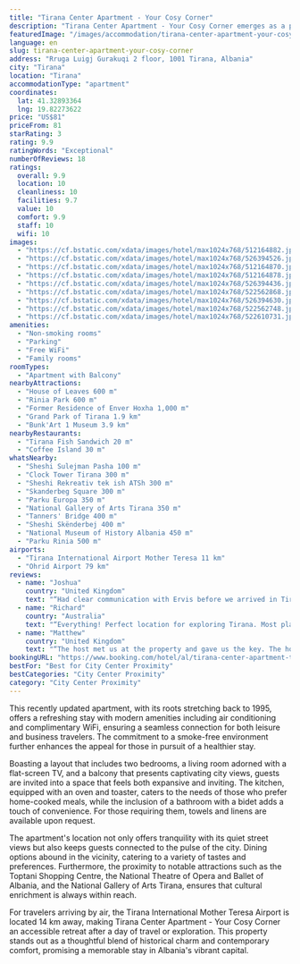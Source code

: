 ```yaml
---
title: "Tirana Center Apartment - Your Cosy Corner"
description: "Tirana Center Apartment - Your Cosy Corner emerges as a prime choice for travelers seeking the perfect blend of comfort and convenience in the heart of Tirana."
featuredImage: "/images/accommodation/tirana-center-apartment-your-cosy-corner-512164882.jpg"
language: en
slug: tirana-center-apartment-your-cosy-corner
address: "Rruga Luigj Gurakuqi 2 floor, 1001 Tirana, Albania"
city: "Tirana"
location: "Tirana"
accommodationType: "apartment"
coordinates:
  lat: 41.32893364
  lng: 19.82273622
price: "US$81"
priceFrom: 81
starRating: 3
rating: 9.9
ratingWords: "Exceptional"
numberOfReviews: 18
ratings:
  overall: 9.9
  location: 10
  cleanliness: 10
  facilities: 9.7
  value: 10
  comfort: 9.9
  staff: 10
  wifi: 10
images:
  - "https://cf.bstatic.com/xdata/images/hotel/max1024x768/512164882.jpg?k=0569a5153b240b43b6c151a42004ff43d50e0f78a515886efb20568bccce243f&o=&hp=1"
  - "https://cf.bstatic.com/xdata/images/hotel/max1024x768/526394526.jpg?k=19a931821b95ca81e10ba9b445370697a2b18415d40d5d71d28471f027a3239f&o=&hp=1"
  - "https://cf.bstatic.com/xdata/images/hotel/max1024x768/512164870.jpg?k=8562fe64f4b8f2cef39df84fcf33ca32ed793f571c3836a6af6f6e64e5ff6993&o=&hp=1"
  - "https://cf.bstatic.com/xdata/images/hotel/max1024x768/512164878.jpg?k=eb06dbe51498132d88df87188e369b270fd930a4120c7508ed1a489897c39353&o=&hp=1"
  - "https://cf.bstatic.com/xdata/images/hotel/max1024x768/526394436.jpg?k=4c9dbdb1d149fc66b6d1edec0f29dbbc460261b9d2fc4c1704e75696f3a6c97e&o=&hp=1"
  - "https://cf.bstatic.com/xdata/images/hotel/max1024x768/522562868.jpg?k=5f8ad3324c922b16a4bc2849efd3621e5de11d993e41e496e6e2e8436e1bbc7d&o=&hp=1"
  - "https://cf.bstatic.com/xdata/images/hotel/max1024x768/526394630.jpg?k=95f0e5e62e34d6729273c6e3ddf3e2e05951574d665a18ebc6dfa6971827ef0b&o=&hp=1"
  - "https://cf.bstatic.com/xdata/images/hotel/max1024x768/522562748.jpg?k=3f2419466d5fc596bbdf436152494c216a246ca140625c21862f8844e4b463f1&o=&hp=1"
  - "https://cf.bstatic.com/xdata/images/hotel/max1024x768/522610731.jpg?k=bdfa3694bf618786379d1243b2b763cb94b879b7c65dcfd456617a0d6ac199ed&o=&hp=1"
amenities:
  - "Non-smoking rooms"
  - "Parking"
  - "Free WiFi"
  - "Family rooms"
roomTypes:
  - "Apartment with Balcony"
nearbyAttractions:
  - "House of Leaves 600 m"
  - "Rinia Park 600 m"
  - "Former Residence of Enver Hoxha 1,000 m"
  - "Grand Park of Tirana 1.9 km"
  - "Bunk'Art 1 Museum 3.9 km"
nearbyRestaurants:
  - "Tirana Fish Sandwich 20 m"
  - "Coffee Island 30 m"
whatsNearby:
  - "Sheshi Sulejman Pasha 100 m"
  - "Clock Tower Tirana 300 m"
  - "Sheshi Rekreativ tek ish ATSh 300 m"
  - "Skanderbeg Square 300 m"
  - "Parku Europa 350 m"
  - "National Gallery of Arts Tirana 350 m"
  - "Tanners' Bridge 400 m"
  - "Sheshi Skënderbej 400 m"
  - "National Museum of History Albania 450 m"
  - "Parku Rinia 500 m"
airports:
  - "Tirana International Airport Mother Teresa 11 km"
  - "Ohrid Airport 79 km"
reviews:
  - name: "Joshua"
    country: "United Kingdom"
    text: "“Had clear communication with Ervis before we arrived in Tirana and he was very helpful throughout our stay. Great knowledge of Tirana so very helpful finding things to do. The apartment was right in the centre with access to good transport links....”"
  - name: "Richard"
    country: "Australia"
    text: "“Everything! Perfect location for exploring Tirana. Most places of interest are within walking distance from this apartment. The apartment was exceptionally clean and fully equipped. The host's communication was exceptional, checking everything...”"
  - name: "Matthew"
    country: "United Kingdom"
    text: "“The host met us at the property and gave us the key. The host was very helpful and even printed our boarding passes off for us. The apartment was very clean and well kept, right in the centre of the city in a great location. Would 100% recommend....”"
bookingURL: "https://www.booking.com/hotel/al/tirana-center-apartment-tirana10.en-gb.html?aid=8035640"
bestFor: "Best for City Center Proximity"
bestCategories: "City Center Proximity"
category: "City Center Proximity"
---
```


This recently updated apartment, with its roots stretching back to 1995, offers a refreshing stay with modern amenities including air conditioning and complimentary WiFi, ensuring a seamless connection for both leisure and business travelers. The commitment to a smoke-free environment further enhances the appeal for those in pursuit of a healthier stay.

Boasting a layout that includes two bedrooms, a living room adorned with a flat-screen TV, and a balcony that presents captivating city views, guests are invited into a space that feels both expansive and inviting. The kitchen, equipped with an oven and toaster, caters to the needs of those who prefer home-cooked meals, while the inclusion of a bathroom with a bidet adds a touch of convenience. For those requiring them, towels and linens are available upon request.

The apartment's location not only offers tranquility with its quiet street views but also keeps guests connected to the pulse of the city. Dining options abound in the vicinity, catering to a variety of tastes and preferences. Furthermore, the proximity to notable attractions such as the Toptani Shopping Centre, the National Theatre of Opera and Ballet of Albania, and the National Gallery of Arts Tirana, ensures that cultural enrichment is always within reach.

For travelers arriving by air, the Tirana International Mother Teresa Airport is located 14 km away, making Tirana Center Apartment - Your Cosy Corner an accessible retreat after a day of travel or exploration. This property stands out as a thoughtful blend of historical charm and contemporary comfort, promising a memorable stay in Albania's vibrant capital.